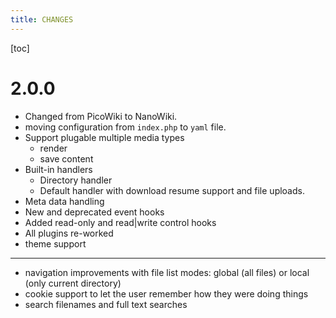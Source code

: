 ```yaml
---
title: CHANGES
---
```

[toc]

# 2.0.0

- Changed from PicoWiki to NanoWiki.
- moving configuration from `index.php` to `yaml` file.
- Support plugable multiple media types
  - render
  - save content
- Built-in handlers
  - Directory handler
  - Default handler with download resume support and file uploads.
- Meta data handling
- New and deprecated event hooks
- Added read-only and read|write control hooks
- All plugins re-worked
- theme support

***

- navigation improvements with file list modes: global (all files)
  or local (only current directory)
- cookie support to let the user remember how they were doing things
- search filenames and full text searches

